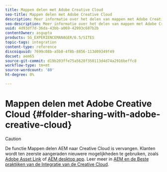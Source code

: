 ```yaml
---
title: Mappen delen met Adobe Creative Cloud
seo-title: Mappen delen met Adobe Creative Cloud
description: Meer informatie over het delen van mappen met Adobe Creative Cloud
seo-description: Meer informatie over het delen van mappen met Adobe Creative Cloud
uuid: 4d93df7d-36da-43bb-a069-42993c607b2b
contentOwner: asgupta
products: SG_EXPERIENCEMANAGER/6.5/SITES
topic-tags: integration
content-type: reference
discoiquuid: 7699c08b-a5b8-4f8b-8856-113d09349f49
docset: aem65
source-git-commit: d19b203ffe75a5628f350113d4d74a2916beffc8
workflow-type: tm+mt
source-wordcount: '80'
ht-degree: 0%

---
```



# Mappen delen met Adobe Creative Cloud {#folder-sharing-with-adobe-creative-cloud}

>[!CAUTION]
>
>De functie Mappen delen AEM naar Creative Cloud is vervangen. Klanten wordt ten zeerste aangeraden nieuwere mogelijkheden te gebruiken, zoals [Adobe Asset Link](https://helpx.adobe.com/enterprise/using/adobe-asset-link.html) of [AEM desktop app](https://helpx.adobe.com/experience-manager/desktop-app/aem-desktop-app.html). Leer meer in [AEM en de Beste praktijken van de Integratie van de Creative Cloud](/help/assets/aem-cc-integration-best-practices.md).

<!-- TBD: This article is removed from TOC and is not published. The functionality does not exist.

Adobe Experience Manager (AEM) Assets lets you share folders containing assets with Adobe Creative Cloud users. For details on how to configure Adobe Marketing Cloud to let you share assets with Adobe Creative Cloud, see [Configuring Assets-Creative Cloud integration](/help/sites-administering/configure-assets-cc-integration.md).

1. In the Assets console, select a folder to share with Creative Cloud.

   ![](assets/chlimage_1-139.png)

1. From the toolbar, click **Share**.

   ![](assets/chlimage_1-140.png)

1. From the list, select the **Adobe Creative Cloud** option.

   ![](assets/chlimage_1-141.png)

1. In the **Creative Cloud Sharing** page, add the user to share the folder with and then click **Save**.

   ![](assets/chlimage_1-142.png)

1. Click **Ok** to close the confirmation message.
1. Log on to Creative Cloud with the credentials of the user you shared the folder with. The shared folder is available in Creative Cloud.
-->
